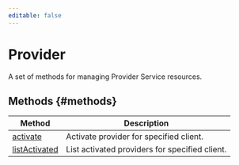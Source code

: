 ```yaml
---
editable: false
---
```


# Provider
A set of methods for managing Provider Service resources.

## Methods {#methods}
Method | Description
--- | ---
[activate](activate.md) | Activate provider for specified client.
[listActivated](listActivated.md) | List activated providers for specified client.